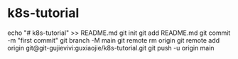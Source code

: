 # k8s-tutorial


echo "# k8s-tutorial" >> README.md
git init
git add README.md
git commit -m "first commit"
git branch -M main
git remote rm origin
git remote add origin git@git-gujievivi:guxiaojie/k8s-tutorial.git
git push -u origin main